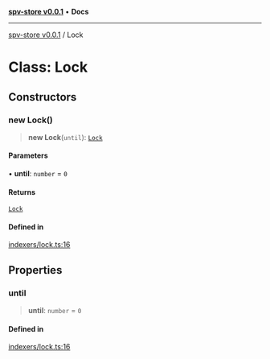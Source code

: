 [**spv-store v0.0.1**](../README.md) • **Docs**

***

[spv-store v0.0.1](../globals.md) / Lock

# Class: Lock

## Constructors

### new Lock()

> **new Lock**(`until`): [`Lock`](Lock.md)

#### Parameters

• **until**: `number` = `0`

#### Returns

[`Lock`](Lock.md)

#### Defined in

[indexers/lock.ts:16](https://github.com/shruggr/ts-casemod-spv/blob/e58946f83152e9deb265157899c0af08eff6c009/src/indexers/lock.ts#L16)

## Properties

### until

> **until**: `number` = `0`

#### Defined in

[indexers/lock.ts:16](https://github.com/shruggr/ts-casemod-spv/blob/e58946f83152e9deb265157899c0af08eff6c009/src/indexers/lock.ts#L16)
